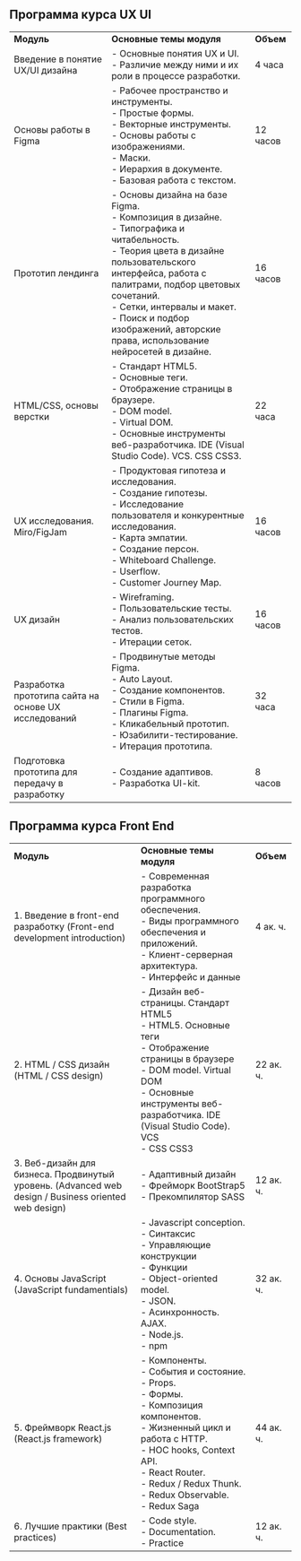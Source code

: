 ## **Программа курса UX UI**

|                                                      |                                                                                                                                                                                                                                                                                                                            |           |
| ---------------------------------------------------- | -------------------------------------------------------------------------------------------------------------------------------------------------------------------------------------------------------------------------------------------------------------------------------------------------------------------------- | --------- |
| **Модуль**                                           | **Основные темы модуля**                                                                                                                                                                                                                                                                                                   | **Объем** |
| Введение в понятие UX/UI дизайна                     | - Основные понятия UX и UI.<br>- Различие между ними и их роли в процессе разработки.                                                                                                                                                                                                                                      | 4 часа    |
| Основы работы в Figma                                | - Рабочее пространство и инструменты.<br>- Простые формы.<br>- Векторные инструменты.<br>- Основы работы с изображениями.<br>- Маски.<br>- Иерархия в документе.<br>- Базовая работа с текстом.                                                                                                                            | 12 часов  |
| Прототип лендинга                                    | - Основы дизайна на базе Figma.<br>- Композиция в дизайне.<br>- Типографика и читабельность.<br>- Теория цвета в дизайне пользовательского интерфейса, работа с палитрами, подбор цветовых сочетаний.<br>- Сетки, интервалы и макет.<br>- Поиск и подбор изображений, авторские права, использование нейросетей в дизайне. | 16 часов  |
| HTML/CSS, основы верстки                             | - Стандарт HTML5.<br>- Основные теги.<br>- Отображение страницы в браузере.<br>- DOM model.<br>- Virtual DOM.<br>- Основные инструменты веб-разработчика. IDE (Visual Studio Code). VCS. CSS CSS3.                                                                                                                         | 22 часа   |
| UX исследования. Miro/FigJam                         | - Продуктовая гипотеза и исследования.<br>- Создание гипотезы.<br>- Исследование пользователя и конкурентные исследования.<br>- Карта эмпатии.<br>- Создание персон.<br>- Whiteboard Challenge.<br>- Userflow.<br>- Customer Journey Map.                                                                                  | 16 часов  |
| UX дизайн                                            | - Wireframing.<br>- Пользовательские тесты.<br>- Анализ пользовательских тестов.<br>- Итерации сеток.                                                                                                                                                                                                                      | 16 часов  |
| Разработка прототипа сайта на основе UX исследований | - Продвинутые методы Figma.<br>- Auto Layout.<br>- Создание компонентов.<br>- Cтили в Figma.<br>- Плагины Figma.<br>- Кликабельный прототип.<br>- Юзабилити-тестирование.<br>- Итерация прототипа.                                                                                                                         | 32 часа   |
| Подготовка прототипа для передачу в разработку       | - Создание адаптивов.<br>- Разработка UI-kit.                                                                                                                                                                                                                                                                              | 8 часов   |


## **Программа курса Front End**

|   |   |   |
|---|---|---|
|**Модуль**|**Основные темы модуля**|**Объем**|
|1. Введение в front-end разработку (Front-end development introduction)|- Современная разработка программного обеспечения.<br>- Виды программного обеспечения и приложений.<br>- Клиент-серверная архитектура.<br>- Интерфейс и данные|4 ак. ч.|
|2. HTML / CSS дизайн (HTML / CSS design)|- Дизайн веб-страницы. Стандарт HTML5<br>- HTML5. Основные теги<br>- Отображение страницы в браузере<br>- DOM model. Virtual DOM<br>- Основные инструменты веб-разработчика. IDE (Visual Studio Code). VCS<br>- CSS CSS3|22 ак. ч.|
|3. Bеб-дизайн для бизнеса. Продвинутый уровень. (Advanced web design / Business oriented web design)|- Адаптивный дизайн<br>- Фрейморк BootStrap5<br>- Прекомпилятор SASS|12 ак. ч.|
|4. Основы JavaScript (JavaScript fundamentials)|- Javascript conception.<br>- Cинтаксис<br>- Управляющие конструкции<br>- Функции<br>- Object-oriented model.<br>- JSON.<br>- Acинхронность. AJAX.<br>- Node.js.<br>- npm|32 ак. ч.|
|5. Фреймворк React.js (React.js framework)|- Компоненты.<br>- События и состояние.<br>- Props.<br>- Формы.<br>- Композиция компонентов.<br>- Жизненный цикл и работа с HTTP.<br>- HOC hooks, Context API.<br>- React Router.<br>- Redux / Redux Thunk.<br>- Redux Observable.<br>- Redux Saga|44 ак. ч.|
|6. Лучшие практики (Best practices)|- Code style.<br>- Documentation.<br>- Practice|12 ак. ч.|
